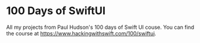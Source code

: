 # 100 Days of SwiftUI

All my projects from Paul Hudson's 100 days of Swift UI couse. You can find the course at https://www.hackingwithswift.com/100/swiftui.
